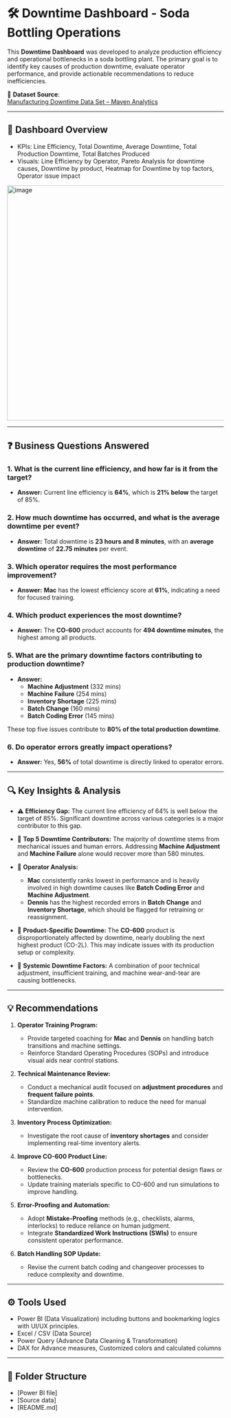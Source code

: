 # 🛠️ Downtime Dashboard - Soda Bottling Operations
This **Downtime Dashboard** was developed to analyze production efficiency and operational bottlenecks in a soda bottling plant. The primary goal is to identify key causes of production downtime, evaluate operator performance, and provide actionable recommendations to reduce inefficiencies.

🔗 **Dataset Source**:  
[Manufacturing Downtime Data Set – Maven Analytics](https://mavenanalytics.io/data-playground)

---

## 📝 Dashboard Overview
- KPIs: Line Efficiency, Total Downtime, Average Downtime, Total Production Downtime, Total Batches Produced
- Visuals: Line Efficiency by Operator, Pareto Analysis for downtime causes, Downtime by product, Heatmap for Downtime by top factors, Operator issue impact
<img width="975" height="546" alt="image" src="https://github.com/user-attachments/assets/29fdfdf8-e530-4aaf-abb9-1dcfd1012b0f" />

---

## ❓ Business Questions Answered

### 1. **What is the current line efficiency, and how far is it from the target?**
- **Answer:** Current line efficiency is **64%**, which is **21% below** the target of 85%.

### 2. **How much downtime has occurred, and what is the average downtime per event?**
- **Answer:** Total downtime is **23 hours and 8 minutes**, with an **average downtime** of **22.75 minutes** per event.

### 3. **Which operator requires the most performance improvement?**
- **Answer:** **Mac** has the lowest efficiency score at **61%**, indicating a need for focused training.

### 4. **Which product experiences the most downtime?**
- **Answer:** The **CO-600** product accounts for **494 downtime minutes**, the highest among all products.

### 5. **What are the primary downtime factors contributing to production downtime?**
- **Answer:** 
   - **Machine Adjustment** (332 mins)
   - **Machine Failure** (254 mins)
   - **Inventory Shortage** (225 mins)
   - **Batch Change** (160 mins)
   - **Batch Coding Error** (145 mins)

These top five issues contribute to **80% of the total production downtime**.

### 6. **Do operator errors greatly impact operations?**
- **Answer:** Yes, **56%** of total downtime is directly linked to operator errors.

---

## 🔍 Key Insights & Analysis

- ⚠️ **Efficiency Gap:** The current line efficiency of 64% is well below the target of 85%. Significant downtime across various categories is a major contributor to this gap.

- 🔧 **Top 5 Downtime Contributors:** The majority of downtime stems from mechanical issues and human errors. Addressing **Machine Adjustment** and **Machine Failure** alone would recover more than 580 minutes.

- 🧍 **Operator Analysis:**
  - **Mac** consistently ranks lowest in performance and is heavily involved in high downtime causes like **Batch Coding Error** and **Machine Adjustment**.
  - **Dennis** has the highest recorded errors in **Batch Change** and **Inventory Shortage**, which should be flagged for retraining or reassignment.

- 🥤 **Product-Specific Downtime:** The **CO-600** product is disproportionately affected by downtime, nearly doubling the next highest product (CO-2L). This may indicate issues with its production setup or complexity.

- 🛑 **Systemic Downtime Factors:** A combination of poor technical adjustment, insufficient training, and machine wear-and-tear are causing bottlenecks.

---

## 💡 Recommendations

1. **Operator Training Program:**
   - Provide targeted coaching for **Mac** and **Dennis** on handling batch transitions and machine settings.
   - Reinforce Standard Operating Procedures (SOPs) and introduce visual aids near control stations.

2. **Technical Maintenance Review:**
   - Conduct a mechanical audit focused on **adjustment procedures** and **frequent failure points**.
   - Standardize machine calibration to reduce the need for manual intervention.

3. **Inventory Process Optimization:**
   - Investigate the root cause of **inventory shortages** and consider implementing real-time inventory alerts.

4. **Improve CO-600 Product Line:**
   - Review the **CO-600** production process for potential design flaws or bottlenecks.
   - Update training materials specific to CO-600 and run simulations to improve handling.

5. **Error-Proofing and Automation:**
   - Adopt **Mistake-Proofing** methods (e.g., checklists, alarms, interlocks) to reduce reliance on human judgment.
   - Integrate **Standardized Work Instructions (SWIs)** to ensure consistent operator performance.

6. **Batch Handling SOP Update:**
   - Revise the current batch coding and changeover processes to reduce complexity and downtime.

---

## ⚙️ Tools Used

- Power BI (Data Visualization) including buttons and bookmarking logics with UI/UX principles.
- Excel / CSV (Data Source)
- Power Query (Advance Data Cleaning & Transformation)
- DAX for Advance measures, Customized colors and calculated columns

---

## 📂 Folder Structure
- [Power BI file]
- [Source data]
- [README.md]

